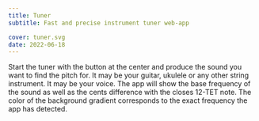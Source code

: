 ```yaml
---
title: Tuner
subtitle: Fast and precise instrument tuner web-app

cover: tuner.svg
date: 2022-06-18
---
```


<script setup>
import pitchTuner from './tuner.vue'
</script>

<ClientOnly>
  <pitch-tuner />
</ClientOnly>

Start the tuner with the button at the center and produce the sound you want to find the pitch for. It may be your guitar, ukulele or any other string instrument. It may be your voice. The app will show the base frequency of the sound as well as the cents difference with the closes 12-TET note. The color of the background gradient corresponds to the exact frequency the app has detected.
